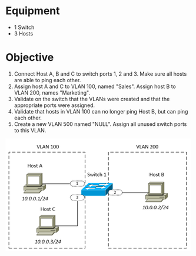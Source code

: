 # Equipment

* 1 Switch
* 3 Hosts

# Objective
1. Connect Host A, B and C to switch ports 1, 2 and 3. Make sure all hosts are able to ping each other.
2. Assign host A and C to VLAN 100, named "Sales". Assign host B to VLAN 200, names "Marketing".
3. Validate on the switch that the VLANs were created and that the appropriate ports were assigned.
4. Validate that hosts in VLAN 100 can no longer ping Host B, but can ping each other.
5. Create a new VLAN 500 named "NULL". Assign all unused switch ports to this VLAN.

![alt text](https://github.com/marcusit/CiscoLabs/raw/master/CCNA/VLAN-Basics-01/Diagram01.png)
